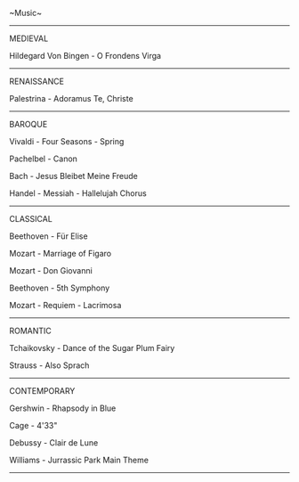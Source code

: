 ~Music~

-----------------------------------------------
MEDIEVAL

Hildegard Von Bingen - O Frondens Virga

-----------------------------------------------
RENAISSANCE

Palestrina - Adoramus Te, Christe

-----------------------------------------------
BAROQUE

Vivaldi - Four Seasons - Spring

Pachelbel - Canon

Bach - Jesus Bleibet Meine Freude

Handel - Messiah - Hallelujah Chorus

-----------------------------------------------
CLASSICAL

Beethoven - Für Elise

Mozart - Marriage of Figaro

Mozart - Don Giovanni

Beethoven - 5th Symphony

Mozart - Requiem - Lacrimosa

-----------------------------------------------
ROMANTIC

Tchaikovsky - Dance of the Sugar Plum Fairy

Strauss - Also Sprach

-----------------------------------------------
CONTEMPORARY

Gershwin - Rhapsody in Blue

Cage - 4'33"

Debussy - Clair de Lune

Williams - Jurrassic Park Main Theme

-----------------------------------------------

